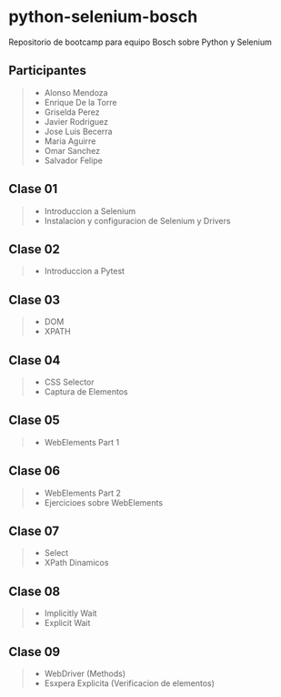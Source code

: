 # python-selenium-bosch
Repositorio de bootcamp para equipo Bosch sobre Python y Selenium

## Participantes 
> - Alonso Mendoza
> - Enrique De la Torre
> - Griselda Perez
> - Javier Rodriguez
> - Jose Luis Becerra
> - Maria Aguirre
> - Omar Sanchez
> - Salvador Felipe


## Clase 01
> - Introduccion a Selenium
> - Instalacion y configuracion de Selenium y Drivers

## Clase 02
> - Introduccion a Pytest

## Clase 03
> - DOM
> - XPATH

## Clase 04
> - CSS Selector
> - Captura de Elementos

## Clase 05
> - WebElements Part 1

## Clase 06
> - WebElements Part 2
> - Ejercicioes sobre WebElements

## Clase 07
> - Select
> - XPath Dinamicos

## Clase 08
> - Implicitly Wait
> - Explicit Wait

## Clase 09
> - WebDriver (Methods)
> - Esxpera Explicita (Verificacion de elementos)
